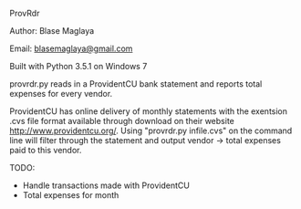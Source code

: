 ProvRdr

Author: Blase Maglaya

Email: blasemaglaya@gmail.com

Built with Python 3.5.1 on Windows 7

provrdr.py reads in a ProvidentCU bank statement and reports total expenses for every vendor.

ProvidentCU has online delivery of monthly statements with the exentsion .cvs file format available 
through download on their website http://www.providentcu.org/.
Using "provrdr.py infile.cvs" on the command line will filter through the statement and output 
vendor -> total expenses paid to this vendor.

TODO:
- Handle transactions made with ProvidentCU
- Total expenses for month

